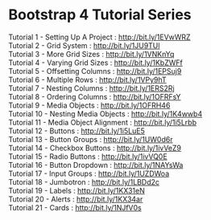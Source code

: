 # Bootstrap 4 Tutorial Series

Tutorial 1 - Setting Up A Project : http://bit.ly/1EVwWRZ <br />
Tutorial 2 - Grid System : http://bit.ly/1JU9TUl <br />
Tutorial 3 - More Grid Sizes : http://bit.ly/1VNKnYq <br />
Tutorial 4 - Varying Grid Sizes : http://bit.ly/1KbZWFf <br />
Tutorial 5 - Offsetting Columns : http://bit.ly/1EPSuj9 <br />
Tutorial 6 - Multiple Rows : http://bit.ly/1VPy9hT <br />
Tutorial 7 - Nesting Columns : http://bit.ly/1ERS2Rj <br />
Tutorial 8 - Ordering Columns : http://bit.ly/1OFRFsY<br />
Tutorial 9 - Media Objects : http://bit.ly/1OFRH46<br />
Tutorial 10 - Nesting Media Objects : http://bit.ly/1K4wwb4<br />
Tutorial 11 - Media Object Alignment : http://bit.ly/1i5Lrbb<br />
Tutorial 12 - Buttons : http://bit.ly/1i5LuE5<br />
Tutorial 13 - Button Groups	: http://bit.ly/1UW0d6r<br />
Tutorial 14 - Checkbox Buttons : http://bit.ly/1ivVeZ9<br />
Tutorial 15 - Radio Buttons : http://bit.ly/1ivVQ0E<br />
Tutorial 16 - Button Dropdown : http://bit.ly/1NAYsWa<br />
Tutorial 17 - Input Groups : http://bit.ly/1UZDWoa<br />
Tutorial 18 - Jumbotron : http://bit.ly/1LBDd2c<br />
Tutorial 19 - Labels : http://bit.ly/1KX31eN<br />
Tutorial 20 - Alerts : http://bit.ly/1KX34ar<br />
Tutorial 21 - Cards : http://bit.ly/1NJfV0s<br />
